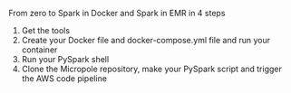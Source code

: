 From zero to Spark in Docker and Spark in EMR in 4 steps

1. Get the tools  
2. Create your Docker file and docker-compose.yml file and run your container  
3. Run your PySpark shell  
4. Clone the Micropole repository, make your PySpark script and trigger the AWS code pipeline

